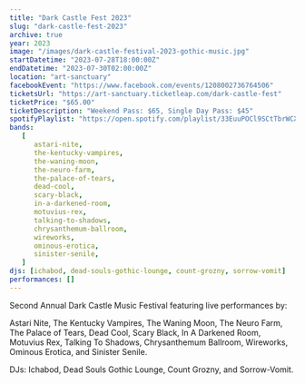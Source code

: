 ```yaml
---
title: "Dark Castle Fest 2023"
slug: "dark-castle-fest-2023"
archive: true
year: 2023
image: "/images/dark-castle-festival-2023-gothic-music.jpg"
startDatetime: "2023-07-28T18:00:00Z"
endDatetime: "2023-07-30T02:00:00Z"
location: "art-sanctuary"
facebookEvent: "https://www.facebook.com/events/1208002736764506"
ticketsUrl: "https://art-sanctuary.ticketleap.com/dark-castle-fest"
ticketPrice: "$65.00"
ticketDescription: "Weekend Pass: $65, Single Day Pass: $45"
spotifyPlaylist: "https://open.spotify.com/playlist/33EuuPOCl9SCtTbrWCXl0G"
bands:
   [
      astari-nite,
      the-kentucky-vampires,
      the-waning-moon,
      the-neuro-farm,
      the-palace-of-tears,
      dead-cool,
      scary-black,
      in-a-darkened-room,
      motuvius-rex,
      talking-to-shadows,
      chrysanthemum-ballroom,
      wireworks,
      ominous-erotica,
      sinister-senile,
   ]
djs: [ichabod, dead-souls-gothic-lounge, count-grozny, sorrow-vomit]
performances: []
---
```


Second Annual Dark Castle Music Festival featuring live performances by:

Astari Nite, The Kentucky Vampires, The Waning Moon, The Neuro Farm, The Palace of Tears, Dead Cool, Scary Black, In A Darkened Room, Motuvius Rex, Talking To Shadows, Chrysanthemum Ballroom, Wireworks, Ominous Erotica, and Sinister Senile.

DJs: Ichabod, Dead Souls Gothic Lounge, Count Grozny, and Sorrow-Vomit.
